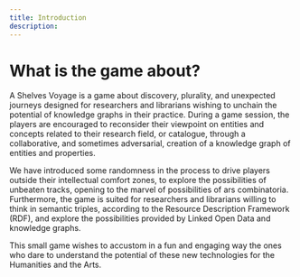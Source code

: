 ```yaml
---
title: Introduction
description: 
---
```


# What is the game about?

A Shelves Voyage is a game about discovery, plurality, and unexpected journeys designed for researchers and librarians wishing to unchain the potential of knowledge graphs in their practice.
During a game session, the players are encouraged to reconsider their viewpoint on entities and concepts related to their research field, or catalogue, through a collaborative, and sometimes adversarial, creation of a knowledge graph of entities and properties.

We have introduced some randomness in the process to drive players outside their intellectual comfort zones, to explore the possibilities of unbeaten tracks, opening to the marvel of possibilities of ars combinatoria. Furthermore, the game is suited for researchers and librarians willing to think in semantic triples, according to the Resource Description Framework (RDF), and explore the possibilities
provided by Linked Open Data and knowledge graphs.

This small game wishes to accustom in a fun and engaging way the ones who dare to understand the potential of these new technologies for the Humanities and the Arts.